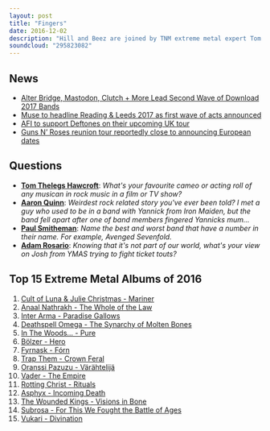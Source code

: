 ```yaml
---
layout: post
title: "Fingers"
date: 2016-12-02
description: "Hill and Beez are joined by TNM extreme metal expert Tom Dare to run you through the Top 15 Extreme Metal Albums of 2016. There's also initial chat about Reading & Leeds festival's first announcement and we're probably going to owe Jannick Gers and his mum an apology."
soundcloud: "295823082"
---
```


## News

- [Alter Bridge, Mastodon, Clutch + More Lead Second Wave of Download 2017 Bands](http://loudwire.com/alter-bridge-mastodon-clutch-more-second-wave-download-2017-bands/)
- [Muse to headline Reading & Leeds 2017 as first wave of acts announced](http://www.nme.com/news/muse-headline-reading-leeds-2017-1884687)
- [AFI to support Deftones on their upcoming UK tour](http://www.punktastic.com/news/afi-to-support-deftones-on-their-upcoming-uk-tour/)
- [Guns N’ Roses reunion tour reportedly close to announcing European dates](http://www.nme.com/news/music/1871004-1871004)


## Questions

- **[Tom Thelegs Hawcroft](https://www.facebook.com/thatsnotmetalpodcast/photos/a.1814755825417620.1073741828.1814737015419501/2005814746311726/?type=3&comment_id=2005818329644701&comment_tracking=%7B%22tn%22%3A%22R9%22%7D)**: *What's your favourite cameo or acting roll of any musican in rock music in a film or TV show?*
- **[Aaron Quinn](https://www.facebook.com/thatsnotmetalpodcast/photos/a.1814755825417620.1073741828.1814737015419501/2005814746311726/?type=3&comment_id=2005890019637532&comment_tracking=%7B%22tn%22%3A%22R9%22%7D)**: *Weirdest rock related story you've ever been told? I met a guy who used to be in a band with Yannick from Iron Maiden, but the band fell apart after one of band members fingered Yannicks mum...*
- **[Paul Smitheman](https://www.facebook.com/thatsnotmetalpodcast/photos/a.1814755825417620.1073741828.1814737015419501/2005814746311726/?type=3&comment_id=2005823302977537&comment_tracking=%7B%22tn%22%3A%22R9%22%7D)**: *Name the best and worst band that have a number in their name. For example, Avenged Sevenfold.*
- **[Adam Rosario](https://www.facebook.com/thatsnotmetalpodcast/photos/a.1814755825417620.1073741828.1814737015419501/2005814746311726/?type=3&comment_id=2005817519644782&comment_tracking=%7B%22tn%22%3A%22R9%22%7D)**: *Knowing that it's not part of our world, what's your view on Josh from YMAS trying to fight ticket touts?*


## Top 15 Extreme Metal Albums of 2016

1. [Cult of Luna & Julie Christmas - Mariner](https://itunes.apple.com/gb/album/mariner/id1082702939)
1. [Anaal Nathrakh - The Whole of the Law](https://anaalnathrakh.bandcamp.com/album/the-whole-of-the-law)
1. [Inter Arma - Paradise Gallows](https://interarma.bandcamp.com/album/paradise-gallows-2)
1. [Deathspell Omega - The Synarchy of Molten Bones](https://deathspellomega.bandcamp.com/album/the-synarchy-of-molten-bones)
1. [In The Woods... - Pure](https://dmp666.bandcamp.com/album/pure)
1. [Bölzer - Hero](https://itunes.apple.com/gb/album/hero/id1180356118)
1. [Fyrnask - Fórn](https://fyrnask.bandcamp.com/album/f-rn)
1. [Trap Them - Crown Feral](https://trapthem.bandcamp.com/album/crown-feral)
1. [Oranssi Pazuzu - Värähtelijä](https://oranssipazuzu.bandcamp.com/album/v-r-htelij)
1. [Vader - The Empire](https://itunes.apple.com/gb/album/the-empire/id1152557539)
1. [Rotting Christ - Rituals](https://itunes.apple.com/gb/album/rituals/id1068432696)
1. [Asphyx - Incoming Death](https://itunes.apple.com/gb/album/incoming-death/id1144190285)
1. [The Wounded Kings - Visions in Bone](https://itunes.apple.com/gb/album/visions-in-bone/id1136836318)
1. [Subrosa - For This We Fought the Battle of Ages](https://itunes.apple.com/gb/album/for-this-we-fought-battle/id1131403165)
1. [Vukari - Divination](https://itunes.apple.com/gb/album/divination/id1151264250)
